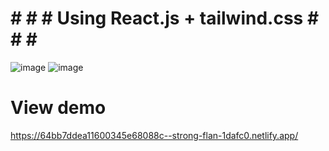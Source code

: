 #	#	#	# Using React.js + tailwind.css #	#	#	# 
![image](https://github.com/boytur/challenge_basic_front-end/assets/104257779/f769a796-8e76-4e49-a965-f76f6e8f0992)
![image](https://github.com/boytur/challenge_basic_front-end/assets/104257779/82d5e59e-8585-46b9-ba92-ec63d0f38ddd)


#	View demo #
https://64bb7ddea11600345e68088c--strong-flan-1dafc0.netlify.app/
